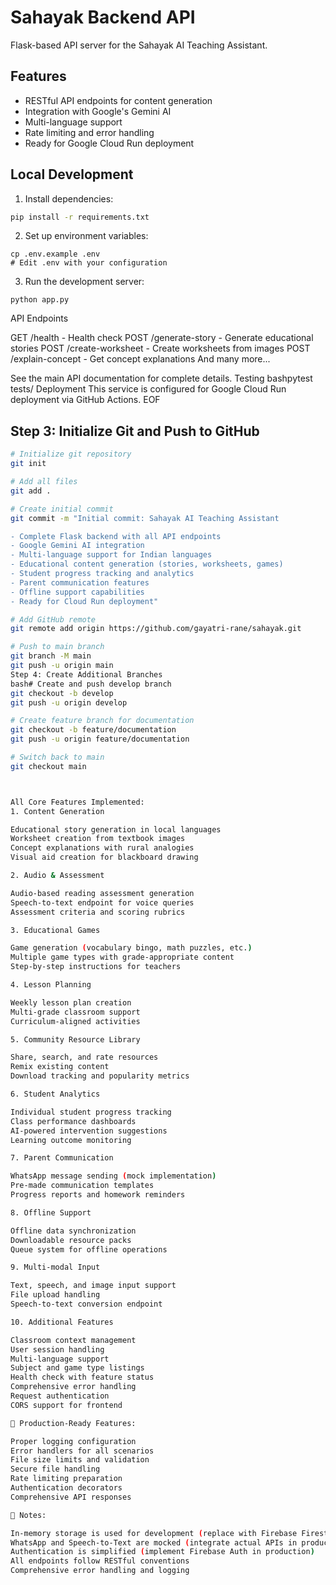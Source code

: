# Sahayak Backend API

Flask-based API server for the Sahayak AI Teaching Assistant.

## Features

- RESTful API endpoints for content generation
- Integration with Google's Gemini AI
- Multi-language support
- Rate limiting and error handling
- Ready for Google Cloud Run deployment

## Local Development

1. Install dependencies:
```bash
pip install -r requirements.txt
```

2. Set up environment variables:
```
cp .env.example .env
# Edit .env with your configuration

```

3. Run the development server:

```python app.py```


API Endpoints

GET /health - Health check
POST /generate-story - Generate educational stories
POST /create-worksheet - Create worksheets from images
POST /explain-concept - Get concept explanations
And many more...

See the main API documentation for complete details.
Testing
bashpytest tests/
Deployment
This service is configured for Google Cloud Run deployment via GitHub Actions.
EOF

## Step 3: Initialize Git and Push to GitHub

```bash
# Initialize git repository
git init

# Add all files
git add .

# Create initial commit
git commit -m "Initial commit: Sahayak AI Teaching Assistant

- Complete Flask backend with all API endpoints
- Google Gemini AI integration
- Multi-language support for Indian languages
- Educational content generation (stories, worksheets, games)
- Student progress tracking and analytics
- Parent communication features
- Offline support capabilities
- Ready for Cloud Run deployment"

# Add GitHub remote
git remote add origin https://github.com/gayatri-rane/sahayak.git

# Push to main branch
git branch -M main
git push -u origin main
Step 4: Create Additional Branches
bash# Create and push develop branch
git checkout -b develop
git push -u origin develop

# Create feature branch for documentation
git checkout -b feature/documentation
git push -u origin feature/documentation

# Switch back to main
git checkout main



All Core Features Implemented:
1. Content Generation

Educational story generation in local languages
Worksheet creation from textbook images
Concept explanations with rural analogies
Visual aid creation for blackboard drawing

2. Audio & Assessment

Audio-based reading assessment generation
Speech-to-text endpoint for voice queries
Assessment criteria and scoring rubrics

3. Educational Games

Game generation (vocabulary bingo, math puzzles, etc.)
Multiple game types with grade-appropriate content
Step-by-step instructions for teachers

4. Lesson Planning

Weekly lesson plan creation
Multi-grade classroom support
Curriculum-aligned activities

5. Community Resource Library

Share, search, and rate resources
Remix existing content
Download tracking and popularity metrics

6. Student Analytics

Individual student progress tracking
Class performance dashboards
AI-powered intervention suggestions
Learning outcome monitoring

7. Parent Communication

WhatsApp message sending (mock implementation)
Pre-made communication templates
Progress reports and homework reminders

8. Offline Support

Offline data synchronization
Downloadable resource packs
Queue system for offline operations

9. Multi-modal Input

Text, speech, and image input support
File upload handling
Speech-to-text conversion endpoint

10. Additional Features

Classroom context management
User session handling
Multi-language support
Subject and game type listings
Health check with feature status
Comprehensive error handling
Request authentication
CORS support for frontend

🔧 Production-Ready Features:

Proper logging configuration
Error handlers for all scenarios
File size limits and validation
Secure file handling
Rate limiting preparation
Authentication decorators
Comprehensive API responses

📝 Notes:

In-memory storage is used for development (replace with Firebase Firestore in production)
WhatsApp and Speech-to-Text are mocked (integrate actual APIs in production)
Authentication is simplified (implement Firebase Auth in production)
All endpoints follow RESTful conventions
Comprehensive error handling and logging
